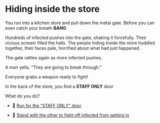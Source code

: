 # Hiding inside the store

You run into a kitchen store and pull down the metal gate. 
Before you can even catch your breath **BANG**

Hundreds of infected pushes into the gate, shaking it forcefully. Their vicious scream filled the halls.
The people hiding inside the store huddled together, their faces pale, horrified about what had just happened.

The gate rattles again as more infected pushes.

A man yells, “They are going to break through.”

Everyone grabs a weapon ready to fight!

In the back of the store, you find a **STAFF ONLY** door


What do you do?

- 🚪 [Run for the "STAFF ONLY" door](./scene3C.md)

- 🥋 [Stand with the other to fight off infected from getting in](./scene3D.md)


